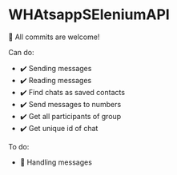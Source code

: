 # WHAtsappSEleniumAPI
📢 All commits are welcome!

Can do:
- ✔️ Sending messages
- ✔️ Reading messages
- ✔️ Find chats as saved contacts
- ✔️ Send messages to numbers
- ✔️ Get all participants of group
- ✔️ Get unique id of chat

To do:
- 📝 Handling messages

